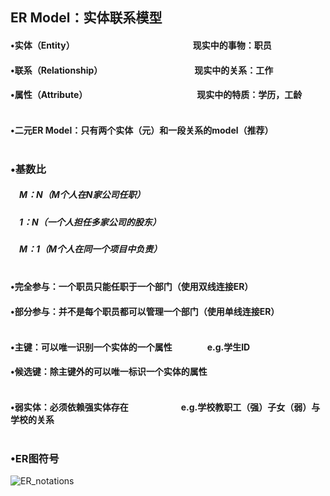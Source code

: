 ## ER Model：实体联系模型
#### •实体（Entity）　　　　　　　　　　　　　　现实中的事物：职员
#### •联系（Relationship）　　　　　　　　　　　现实中的关系：工作
#### •属性（Attribute）　　　　　　　　　　　　　现实中的特质：学历，工龄　<br/><br/>
#### •二元ER Model：只有两个实体（元）和一段关系的model（推荐）　<br/><br/>
### •基数比
##### 　M：N（M个人在N家公司任职）      
##### 　1：N（一个人担任多家公司的股东）     
##### 　M：1（M个人在同一个项目中负责）　<br/><br/>
#### •完全参与：一个职员只能任职于一个部门（使用双线连接ER）
#### •部分参与：并不是每个职员都可以管理一个部门（使用单线连接ER）　<br/><br/>
#### •主键：可以唯一识别一个实体的一个属性　　　　e.g.学生ID
#### •候选键：除主键外的可以唯一标识一个实体的属性　　<br/><br/>
#### •弱实体：必须依赖强实体存在　　　　　　e.g.学校教职工（强）子女（弱）与学校的关系　<br/><br/>
### •ER图符号
![ER_notations](https://i.loli.net/2019/09/24/41Ybgdhvux3jXzt.png)


